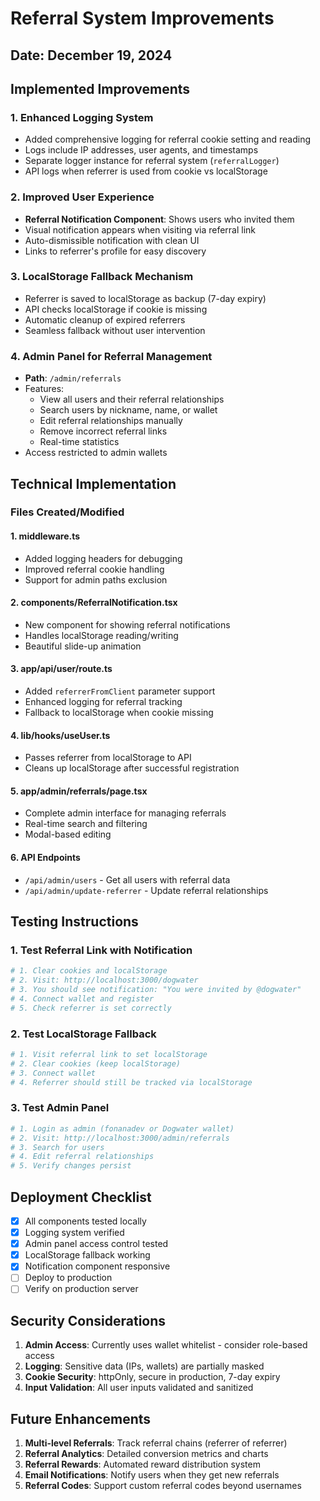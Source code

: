 # Referral System Improvements

## Date: December 19, 2024

## Implemented Improvements

### 1. Enhanced Logging System
- Added comprehensive logging for referral cookie setting and reading
- Logs include IP addresses, user agents, and timestamps
- Separate logger instance for referral system (`referralLogger`)
- API logs when referrer is used from cookie vs localStorage

### 2. Improved User Experience
- **Referral Notification Component**: Shows users who invited them
- Visual notification appears when visiting via referral link
- Auto-dismissible notification with clean UI
- Links to referrer's profile for easy discovery

### 3. LocalStorage Fallback Mechanism
- Referrer is saved to localStorage as backup (7-day expiry)
- API checks localStorage if cookie is missing
- Automatic cleanup of expired referrers
- Seamless fallback without user intervention

### 4. Admin Panel for Referral Management
- **Path**: `/admin/referrals`
- Features:
  - View all users and their referral relationships
  - Search users by nickname, name, or wallet
  - Edit referral relationships manually
  - Remove incorrect referral links
  - Real-time statistics
- Access restricted to admin wallets

## Technical Implementation

### Files Created/Modified

#### 1. **middleware.ts**
- Added logging headers for debugging
- Improved referral cookie handling
- Support for admin paths exclusion

#### 2. **components/ReferralNotification.tsx**
- New component for showing referral notifications
- Handles localStorage reading/writing
- Beautiful slide-up animation

#### 3. **app/api/user/route.ts**
- Added `referrerFromClient` parameter support
- Enhanced logging for referral tracking
- Fallback to localStorage when cookie missing

#### 4. **lib/hooks/useUser.ts**
- Passes referrer from localStorage to API
- Cleans up localStorage after successful registration

#### 5. **app/admin/referrals/page.tsx**
- Complete admin interface for managing referrals
- Real-time search and filtering
- Modal-based editing

#### 6. **API Endpoints**
- `/api/admin/users` - Get all users with referral data
- `/api/admin/update-referrer` - Update referral relationships

## Testing Instructions

### 1. Test Referral Link with Notification
```bash
# 1. Clear cookies and localStorage
# 2. Visit: http://localhost:3000/dogwater
# 3. You should see notification: "You were invited by @dogwater"
# 4. Connect wallet and register
# 5. Check referrer is set correctly
```

### 2. Test LocalStorage Fallback
```bash
# 1. Visit referral link to set localStorage
# 2. Clear cookies (keep localStorage)
# 3. Connect wallet
# 4. Referrer should still be tracked via localStorage
```

### 3. Test Admin Panel
```bash
# 1. Login as admin (fonanadev or Dogwater wallet)
# 2. Visit: http://localhost:3000/admin/referrals
# 3. Search for users
# 4. Edit referral relationships
# 5. Verify changes persist
```

## Deployment Checklist

- [x] All components tested locally
- [x] Logging system verified
- [x] Admin panel access control tested
- [x] LocalStorage fallback working
- [x] Notification component responsive
- [ ] Deploy to production
- [ ] Verify on production server

## Security Considerations

1. **Admin Access**: Currently uses wallet whitelist - consider role-based access
2. **Logging**: Sensitive data (IPs, wallets) are partially masked
3. **Cookie Security**: httpOnly, secure in production, 7-day expiry
4. **Input Validation**: All user inputs validated and sanitized

## Future Enhancements

1. **Multi-level Referrals**: Track referral chains (referrer of referrer)
2. **Referral Analytics**: Detailed conversion metrics and charts
3. **Referral Rewards**: Automated reward distribution system
4. **Email Notifications**: Notify users when they get new referrals
5. **Referral Codes**: Support custom referral codes beyond usernames 